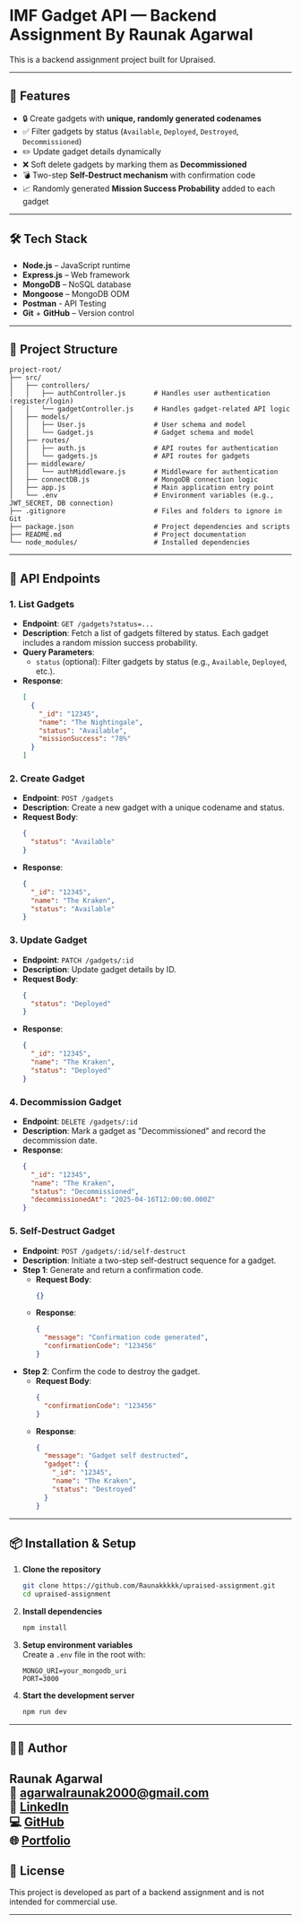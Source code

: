 # IMF Gadget API — Backend Assignment By Raunak Agarwal

This is a backend assignment project built for Upraised.

---

## 🚀 Features

- 🔒 Create gadgets with **unique, randomly generated codenames**
- ✅ Filter gadgets by status (`Available`, `Deployed`, `Destroyed`, `Decommissioned`)
- ✏️ Update gadget details dynamically
- ❌ Soft delete gadgets by marking them as **Decommissioned**
- 💣 Two-step **Self-Destruct mechanism** with confirmation code
- 📈 Randomly generated **Mission Success Probability** added to each gadget

---

## 🛠️ Tech Stack

- **Node.js** – JavaScript runtime
- **Express.js** – Web framework
- **MongoDB** – NoSQL database
- **Mongoose** – MongoDB ODM
- **Postman** - API Testing
- **Git** + **GitHub** – Version control

---

## 📁 Project Structure

```
project-root/
├── src/
│   ├── controllers/
│   │   ├── authController.js       # Handles user authentication (register/login)
│   │   └── gadgetController.js     # Handles gadget-related API logic
│   ├── models/
│   │   ├── User.js                 # User schema and model
│   │   └── Gadget.js               # Gadget schema and model
│   ├── routes/
│   │   ├── auth.js                 # API routes for authentication
│   │   └── gadgets.js              # API routes for gadgets
│   ├── middleware/
│   │   └── authMiddleware.js       # Middleware for authentication
│   ├── connectDB.js                # MongoDB connection logic
│   ├── app.js                      # Main application entry point
│   └── .env                        # Environment variables (e.g., JWT_SECRET, DB connection)
├── .gitignore                      # Files and folders to ignore in Git
├── package.json                    # Project dependencies and scripts
├── README.md                       # Project documentation
└── node_modules/                   # Installed dependencies
```

---

## 🔗 API Endpoints

### 1. **List Gadgets**
   - **Endpoint**: `GET /gadgets?status=...`
   - **Description**: Fetch a list of gadgets filtered by status. Each gadget includes a random mission success probability.
   - **Query Parameters**:
     - `status` (optional): Filter gadgets by status (e.g., `Available`, `Deployed`, etc.).
   - **Response**:
     ```json
     [
       {
         "_id": "12345",
         "name": "The Nightingale",
         "status": "Available",
         "missionSuccess": "78%"
       }
     ]
     ```

### 2. **Create Gadget**
   - **Endpoint**: `POST /gadgets`
   - **Description**: Create a new gadget with a unique codename and status.
   - **Request Body**:
     ```json
     {
       "status": "Available"
     }
     ```
   - **Response**:
     ```json
     {
       "_id": "12345",
       "name": "The Kraken",
       "status": "Available"
     }
     ```

### 3. **Update Gadget**
   - **Endpoint**: `PATCH /gadgets/:id`
   - **Description**: Update gadget details by ID.
   - **Request Body**:
     ```json
     {
       "status": "Deployed"
     }
     ```
   - **Response**:
     ```json
     {
       "_id": "12345",
       "name": "The Kraken",
       "status": "Deployed"
     }
     ```

### 4. **Decommission Gadget**
   - **Endpoint**: `DELETE /gadgets/:id`
   - **Description**: Mark a gadget as "Decommissioned" and record the decommission date.
   - **Response**:
     ```json
     {
       "_id": "12345",
       "name": "The Kraken",
       "status": "Decommissioned",
       "decommissionedAt": "2025-04-16T12:00:00.000Z"
     }
     ```

### 5. **Self-Destruct Gadget**
   - **Endpoint**: `POST /gadgets/:id/self-destruct`
   - **Description**: Initiate a two-step self-destruct sequence for a gadget.
   - **Step 1**: Generate and return a confirmation code.
     - **Request Body**:
       ```json
       {}
       ```
     - **Response**:
       ```json
       {
         "message": "Confirmation code generated",
         "confirmationCode": "123456"
       }
       ```
   - **Step 2**: Confirm the code to destroy the gadget.
     - **Request Body**:
       ```json
       {
         "confirmationCode": "123456"
       }
       ```
     - **Response**:
       ```json
       {
         "message": "Gadget self destructed",
         "gadget": {
           "_id": "12345",
           "name": "The Kraken",
           "status": "Destroyed"
         }
       }
       ```

---
## 📦 Installation & Setup

1. **Clone the repository**  
   ```bash
   git clone https://github.com/Raunakkkkk/upraised-assignment.git
   cd upraised-assignment
   ```

2. **Install dependencies**  
   ```bash
   npm install
   ```

3. **Setup environment variables**  
   Create a `.env` file in the root with:
   ```
   MONGO_URI=your_mongodb_uri
   PORT=3000
   ```

4. **Start the development server**  
   ```bash
   npm run dev
   ```

---


## 👨‍💻 Author

**Raunak Agarwal**  
📧 agarwalraunak2000@gmail.com  
🔗 [LinkedIn](https://linkedin.com/in/raunak-agarwal-397467257)  
💻 [GitHub](https://github.com/Raunakkkkk)  
🌐 [Portfolio](https://raunakkkkk.github.io/Portfolio-Website/)
---

## 📜 License

This project is developed as part of a backend assignment and is not intended for commercial use.

---
